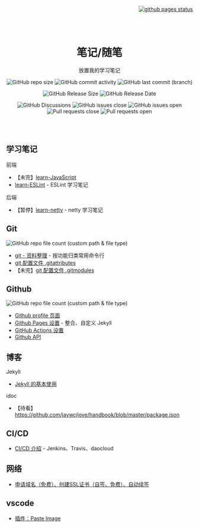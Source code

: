 <p align="right">
    <!--
    <a href="https://github.com/LawssssCat/LawssssCat.github.io/master/LICENSE">
        <img src="https://img.shields.io/github/license/LawssssCat/lawsssscat.github.io.svg" alt="LICENSE">
    </a>
    -->
    <a href="https://LawssssCat.github.io">
        <img src="https://img.shields.io/github/deployments/LawssssCat/learn-index/github-pages.svg?label=pages%20status&logo=github" alt="github pages status">
    </a>
</p>
<br><br>
<p align="center">
    <h1 align="center">笔记/随笔</h1>
    <p align="center">放置我的学习笔记</p>
    <p align="center">
        <img src="https://img.shields.io/github/repo-size/LawssssCat/learn-index" alt="GitHub repo size">
        <img src="https://img.shields.io/github/commit-activity/m/LawssssCat/learn-index" alt="GitHub commit activity">
        <img src="https://img.shields.io/github/last-commit/LawssssCat/learn-index" alt="GitHub last commit (branch)">
    </p>
    <p align="center">
        <img src="https://img.shields.io/github/downloads/LawssssCat/learn-index/total" alt="GitHub Release Size">
        <img src="https://img.shields.io/github/release-date/LawssssCat/learn-index" alt="GitHub Release Date">
    </p>
     <p align="center">
        <img src="https://img.shields.io/github/discussions/Lawsssscat/learn-index" alt="GitHub Discussions">
        <img src="https://img.shields.io/github/issues-closed/LawssssCat/learn-index" alt="GitHub issues close">
        <img src="https://img.shields.io/github/issues/LawssssCat/learn-index" alt="GitHub issues open">
        <img src="https://img.shields.io/github/issues-pr-closed/LawssssCat/learn-index" alt="Pull requests close">
        <img src="https://img.shields.io/github/issues-pr/LawssssCat/learn-index" alt="Pull requests open">
    </p>
    <!--
    <p align="center"><strong><a href="https://just-the-docs.github.io/just-the-docs/">See it in action!</a></strong></p>
    -->
    <br><br>
</p>

## 学习笔记

前端

- 【未完】[learn-JavaScript](./docs/JavaScript/javascript_simple.md)
- [learn-ESLint](./docs/ESLint/ESLint_learn_note.md) - ESLint 学习笔记 

后端

- 【暂停】[learn-netty](https://github.com/LawssssCat/learn-netty) - netty 学习笔记

## Git

<!--
![](https://img.shields.io/badge/dynamic/json?style=social&logo=Markdown&label=files&query=%24.length&url=https%3A%2F%2Fapi.github.com%2Frepos%2FLawssssCat%2Flearn-index%2Fcontents%2Fdocs%2FGit)
-->
![GitHub repo file count (custom path & file type)](https://shields-staging.herokuapp.com/github/directory-file-count/LawssssCat/learn-index/docs/Git?label=article&logo=Markdown&style=social&type=file)

- [git - 资料整理](https://blog.csdn.net/LawssssCat/article/details/103386802) - 按功能归类常用命令行
- [git 配置文件 .gitattributes](./docs/Git/git_gitattributes.md)
- 【未完】[git 配置文件 .gitmodules](./docs/Git/git_gitmodules.md)

## Github

<!--
![](https://img.shields.io/badge/dynamic/json?style=social&logo=Markdown&label=files&query=%24.length&url=https%3A%2F%2Fapi.github.com%2Frepos%2FLawssssCat%2Flearn-index%2Fcontents%2Fdocs%2FGithub)
-->
![GitHub repo file count (custom path & file type)](https://shields-staging.herokuapp.com/github/directory-file-count/LawssssCat/learn-index/docs/Github?label=article&logo=Markdown&style=social&type=file)

- [Github profile 页面](./docs/Github/github_profile.md)
- [Github Pages 设置](./docs/Github/github_pages.md) - 整合、自定义 Jekyll 
- [GitHub Actions 设置](./docs/Github/github_actions.md)
- [Github API](./docs/Github/github_api.md)

## 博客

Jekyll 

 - [Jekyll 的基本使用](./docs/Jekyll/Jekyll_simple_use.md)

idoc

- 【待看】<https://github.com/jaywcjlove/handbook/blob/master/package.json>

## CI/CD

- [CI/CD 介绍](./docs/CICD/cicd_simple_introduction.md) - Jenkins、Travis、daocloud

## 网络

- [申请域名（免费）、创建SSL证书（自签、免费）、自动续签](./docs/Network/ssl_config.md)

## vscode

- [插件：Paste Image](./docs/vscode/plugs_paste_image.md)